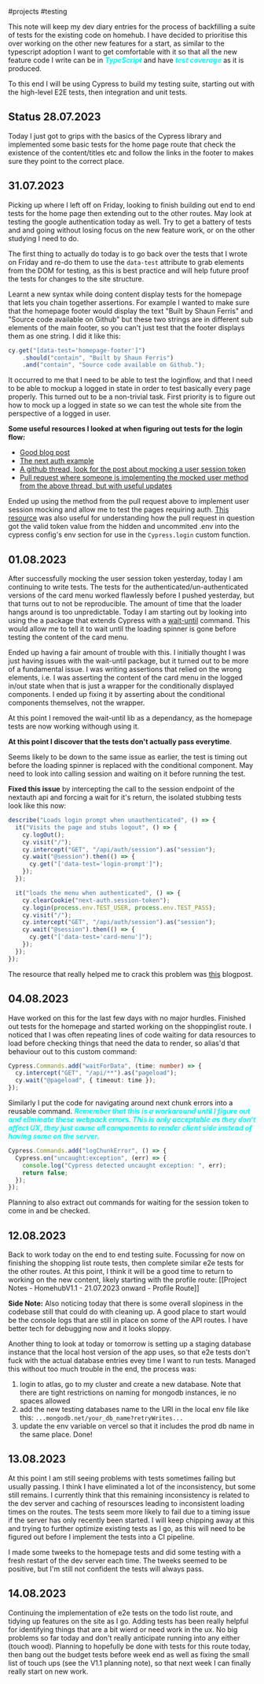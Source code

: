 #projects #testing

This note will keep my dev diary entries for the process of backfilling a suite of tests for the existing code on homehub. I have decided to prioritise this over working on the other new features for a start, as similar to the typescript adoption I want to get comfortable with it so that all the new feature code I write can be in <span style="color: cyan; font-weight: bold; font-style: italic;">TypeScript</span> and have <span style="color: cyan; font-weight: bold; font-style: italic;">test coverage</span> as it is produced.

To this end I will be using Cypress to build my testing suite, starting out with the high-level E2E tests, then integration and unit tests.

## Status 28.07.2023
Today I just got to grips with the basics of the Cypress library and implemented some basic tests for the home page route that check the existence of the content/titles etc and follow the links in the footer to makes sure they point to the correct place.

## 31.07.2023
Picking up where I left off on Friday, looking to finish building out end to end tests for the home page then extending out to the other routes. May look at testing the google authentication today as well. Try to get a battery of tests and and going without losing focus on the new feature work, or on the other studying I need to do.

The first thing to actually do today is to go back over the tests that I wrote on Friday and re-do them to use the `data-test` attribute to grab elements from the DOM for testing, as this is best practice and will help future proof the tests for changes to the site structure.

Learnt a new syntax while doing content display tests for the homepage that lets you chain together assertions. For example I wanted to make sure that the homepage footer would display the text "Built by Shaun Ferris" and "Source code available on Github" but these two strings are in different sub elements of the main footer, so you can't just test that the footer displays them as one string. I did it like this:
```typescript
cy.get("[data-test='homepage-footer']")
	.should("contain", "Built by Shaun Ferris")
	.and("contain", "Source code available on Github.");
```

It occurred to me that I need to be able to test the loginflow, and that I need to be able to mockup a logged in state in order to test basically every page properly. This turned out to be a non-trivial task. First priority is to figure out how to mock up a logged in state so we can test the whole site from the perspective of a logged in user.

**Some useful resources I looked at when figuring out tests for the login flow:**
- [Good blog post](https://filiphric.com/use-session-instead-of-login-page-object-in-cypress)
- [The next auth example](https://next-auth.js.org/tutorials/testing-with-cypress)
- [A github thread, look for the post about mocking a user session token](https://github.com/nextauthjs/next-auth/discussions/2053)
- [Pull request where someone is implementing the mocked user method from the above thread, but with useful updates](https://github.com/scientist-softserv/webstore/pull/197/files#diff-1b1a73ba561eab6738c8b62510feed5b10edcd25c56626ac79017752b806439d)

Ended up using the method from the pull request above to implement user session mocking and allow me to test the pages requiring auth. [This resource](https://www.howtocode.io/posts/cypress/cypress-environment-variables) was also useful for understanding how the pull request in question got the valid token value from the hidden and uncommited .env into the cypress config's env section for use in the `Cypress.login` custom function.

## 01.08.2023
After successfully mocking the user session token yesterday, today I am continuing to write tests. The tests for the authenticated/un-authenticated versions of the card menu worked flawlessly before I pushed yesterday, but that turns out to not be reproducible. The amount of time that the loader hangs around is too unpredictable. Today I am starting out by looking into using the a package that extends Cypress with a [wait-until](https://www.npmjs.com/package/cypress-wait-until) command. This would allow me to tell it to wait until the loading spinner is gone before testing the content of the card menu. 

Ended up having a fair amount of trouble with this. I initially thought I was just having issues with the wait-until package, but it turned out to  be more of a fundamental issue. I was writing assertions that relied on the wrong elements, i.e. I was asserting the content of the card menu in the logged in/out state when that is just a wrapper for the conditionally displayed components. I ended up fixing it by asserting about the conditional components themselves, not the wrapper. 

At this point I removed the wait-until lib as a dependancy, as the homepage tests are now working withough using it.

**At this point I discover that the tests don't actually pass everytime**.

Seems likely to be down to the same issue as earlier, the test is timing out before the loading spinner is replaced with the conditional component. May need to look into calling session and waiting on it before running the test.

**Fixed this issue** by intercepting the call to the session endpoint of the nextauth api and forcing a wait for it's return, the isolated stubbing tests look like this now:
```typescript
describe("Loads login prompt when unauthenticated", () => {
  it("Visits the page and stubs logout", () => {
    cy.logOut();
    cy.visit("/");
    cy.intercept("GET", "/api/auth/session").as("session");
    cy.wait("@session").then(() => {
      cy.get("['data-test='login-prompt']");
    });
  });

  it("loads the menu when authenticated", () => {
    cy.clearCookie("next-auth.session-token");
    cy.login(process.env.TEST_USER, process.env.TEST_PASS);
    cy.visit("/");
    cy.intercept("GET", "/api/auth/session").as("session");
    cy.wait("@session").then(() => {
      cy.get("['data-test='card-menu']");
    });
  });
});
```
The resource that really helped me to crack this problem was [this](https://webtips.dev/webtips/cypress/wait-for-element-to-disappear) blogpost.

## 04.08.2023
Have worked on this for the last few days with no major hurdles. Finished out tests for the homepage and started working on the shoppinglist route. I noticed that I was often repeating lines of code waiting for data resources to load before checking things that need the data to render, so alias'd that behaviour out to this custom command:
```typescript
Cypress.Commands.add("waitForData", (time: number) => {
  cy.intercept("GET", "/api/**").as("pageload");
  cy.wait("@pageload", { timeout: time });
});
```

Similarly I put the code for navigating around next chunk errors into a reusable command. <span style="color: cyan; font-weight: bold; font-style: italic;">Remember that this is a workaround until I figure out and eliminate these webpack errors. This is only acceptable as they don't affect UX, they just cause all components to render client side instead of having some on the server.</span>
```typescript
Cypress.Commands.add("logChunkError", () => {
  Cypress.on("uncaught:exception", (err) => {
    console.log("Cypress detected uncaught exception: ", err);
    return false;
  });
});
```

Planning to also extract out commands for waiting for the session token to come in and be checked.

## 12.08.2023
Back to work today on the end to end testing suite. Focussing for now on finishing the shopping list route tests, then complete similar e2e tests for the other routes. At this point, I think it will be a good time to return to working on the new content, likely starting with the profile route: [[Project Notes - HomehubV1.1 - 21.07.2023 onward - Profile Route]]

**Side Note:** Also noticing today that there is some overall slopiness in the codebase still that could do with cleaning up. A good place to start would  be the console logs that are still in place on some of the API routes. I have better tech for debugging now and it looks sloppy.

Another thing to look at today or tomorrow is setting up a staging database instance that the local host version of the app uses, so that e2e tests don't fuck with the actual database entries evey time I want to run tests. Managed this without too much trouble in the end, the process was:
1. login to atlas, go to my cluster and create a new database. Note that there are tight restrictions on naming for mongodb instances, ie no spaces allowed
2. add the new testing databases name to the URI in the local env file like this: `...mongodb.net/your_db_name?retryWrites...` 
3. update the env variable on vercel so that it includes the prod db name in the same place. 
Done!

## 13.08.2023
At this point I am still seeing problems with tests sometimes failing but usually passing. I think I have eliminated a lot of the inconsistency, but some still remains. I currently think that this remaining inconsistency is related to the dev server and caching of resoursces leading to inconsistent loading times on the routes. The tests seem more likely to fail due to a timing issue if the server has only recently been started. I will keep chipping away at this and trying to further optimize existing tests as I go, as this will need to be figured out before I implement the tests into a CI pipeline.

I made some tweeks to the homepage tests and did some testing with a fresh restart of the dev server each time. The tweeks seemed to be positive, but I'm still not confident the tests will always pass.

## 14.08.2023
Continuing the implementation of e2e tests on the todo list route, and tidying up features on the site as I go. Adding tests has been really helpful for identifying things that are a bit wierd or need work in the ux. No big problems so far today and don't really anticipate running into any either (touch wood). Planning to hopefully be done with tests for this route today, then bang out the budget tests before week end as well as fixing the small list of touch ups (see the V1.1 planning note), so that next week I can finally really start on new work.